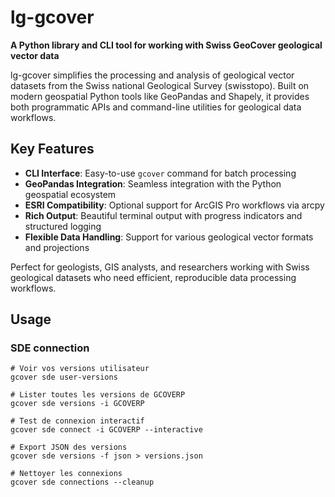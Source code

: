 # lg-gcover

**A Python library and CLI tool for working with Swiss GeoCover geological vector data**

lg-gcover simplifies the processing and analysis of geological vector datasets from the Swiss national Geological Survey (swisstopo). Built on modern geospatial Python tools like GeoPandas and Shapely, it provides both programmatic APIs and command-line utilities for geological data workflows.

## Key Features
- **CLI Interface**: Easy-to-use `gcover` command for batch processing
- **GeoPandas Integration**: Seamless integration with the Python geospatial ecosystem
- **ESRI Compatibility**: Optional support for ArcGIS Pro workflows via arcpy
- **Rich Output**: Beautiful terminal output with progress indicators and structured logging
- **Flexible Data Handling**: Support for various geological vector formats and projections

Perfect for geologists, GIS analysts, and researchers working with Swiss geological datasets who need efficient, reproducible data processing workflows.


## Usage


### SDE connection

    # Voir vos versions utilisateur
    gcover sde user-versions

    # Lister toutes les versions de GCOVERP
    gcover sde versions -i GCOVERP

    # Test de connexion interactif
    gcover sde connect -i GCOVERP --interactive

    # Export JSON des versions
    gcover sde versions -f json > versions.json

    # Nettoyer les connexions
    gcover sde connections --cleanup